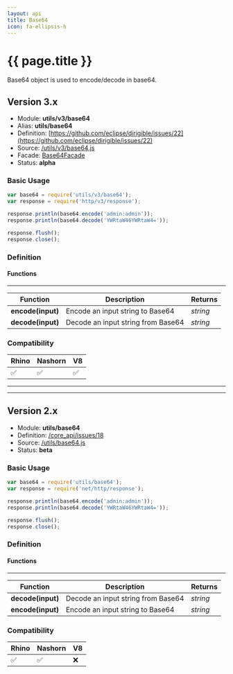```yaml
---
layout: api
title: Base64
icon: fa-ellipsis-h
---
```


{{ page.title }}
===

Base64 object is used to encode/decode in base64.



Version 3.x
---

- Module: **utils/v3/base64**
- Alias: **utils/base64**
- Definition: [https://github.com/eclipse/dirigible/issues/22](https://github.com/eclipse/dirigible/issues/22)
- Source: [/utils/v3/base64.js](https://github.com/dirigiblelabs/api-v3-utils/blob/master/utils/v3/base64.js)
- Facade: [Base64Facade](https://github.com/eclipse/dirigible/blob/master/api/api-facades/api-utils/src/main/java/org/eclipse/dirigible/api/v3/utils/Base64Facade.java)
- Status: **alpha**


### Basic Usage

```javascript
var base64 = require('utils/v3/base64');
var response = require('http/v3/response');

response.println(base64.encode('admin:admin'));
response.println(base64.decode('YWRtaW46YWRtaW4='));

response.flush();
response.close();
```




### Definition


#### Functions

---

Function     | Description | Returns
------------ | ----------- | --------
**encode(input)**   | Encode an input string to Base64 | *string*
**decode(input)**   | Decode an input string from Base64 | *string*




### Compatibility


Rhino | Nashorn | V8
----- | ------- | --------
 ✅  | ✅  | ✅



---

---


Version 2.x
---


- Module: **utils/base64**
- Definition: [/core_api/issues/18](https://github.com/dirigiblelabs/core_api/issues/18)
- Source: [/utils/base64.js](https://github.com/dirigiblelabs/core_api/blob/master/core_api/ScriptingServices/utils/base64.js)
- Status: **beta**

### Basic Usage

```javascript
var base64 = require('utils/base64');
var response = require('net/http/response');

response.println(base64.encode('admin:admin'));
response.println(base64.decode('YWRtaW46YWRtaW4='));

response.flush();
response.close();
```




### Definition


#### Functions

---

Function     | Description | Returns
------------ | ----------- | --------
**decode(input)**   | Decode an input string from Base64 | *string*
**encode(input)**   | Encode an input string to Base64 | *string*




### Compatibility


Rhino | Nashorn | V8
----- | ------- | --------
 ✅  | ✅  | ❌

